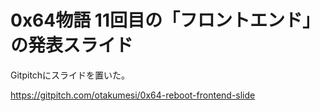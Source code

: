 # 0x64物語 11回目の「フロントエンド」の発表スライド

Gitpitchにスライドを置いた。

https://gitpitch.com/otakumesi/0x64-reboot-frontend-slide
